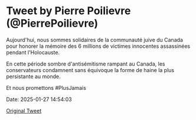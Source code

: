 # Tweet by Pierre Poilievre (@PierrePoilievre)

Aujourd'hui, nous sommes solidaires de la communauté juive du Canada pour honorer la mémoire des 6 millions de victimes innocentes assassinées pendant l'Holocauste.

En cette période sombre d'antisémitisme rampant au Canada, les conservateurs condamnent sans équivoque la forme de haine la plus persistante au monde. 

Et nous promettons #PlusJamais

Date: 2025-01-27 14:54:03

[Original Tweet](https://x.com/PierrePoilievre/status/1883891225712878056)
